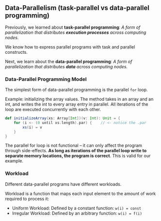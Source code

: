 ## Data-Parallelism (task-parallel vs data-parallel programming)

Previously, we learned about **task-parallel programming**: _A form of parallelization that distributes **execution processes** across computing nodes._ 

We know how to express parallel programs with task and parallel constructs.

Next, we learn about the **data-parallel programming**: _A form of parallelization that distributes **data** across computing nodes._

### Data-Parallel Programming Model

The simplest form of data-parallel programming is the parallel `for` loop.

Example: initializing the array values. The method takes in an array and an int, and writes the int to every array entry in parallel. All iterations of the loop are executed concurrently with each other.

```scala
def initializeArray(xs: Array[Int])(v: Int): Unit = {
    for (i <- (0 until xs.length).par) {    // <- notice the .par
        xs(i) = v
    }
}
```

The parallel for loop is not functional – it can only affect the program through side-effects. **As long as iterations of the parallel loop write to separate memory locations, the program is correct**. This is valid for our example.

### Workload

Different data-parallel programs have different workloads.

Workload is a function that maps each input element to the amount of work required to process it:

* Uniform Workload: Defined by a constant function: `w(i) = const`
* Irregular Workload: Defined by an arbitrary function: `w(i) = f(i)`


